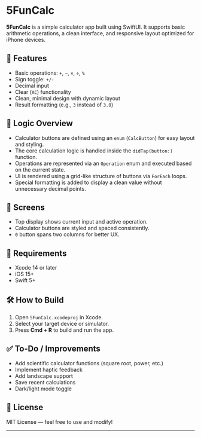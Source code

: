 # 5FunCalc

**5FunCalc** is a simple calculator app built using SwiftUI. It supports basic arithmetic operations, a clean interface, and responsive layout optimized for iPhone devices.



## 🚀 Features

- Basic operations: `+`, `−`, `×`, `÷`, `%`
- Sign toggle: `+/-`
- Decimal input
- Clear (`AC`) functionality
- Clean, minimal design with dynamic layout
- Result formatting (e.g., `3` instead of `3.0`)

## 🧠 Logic Overview

- Calculator buttons are defined using an `enum` (`CalcButton`) for easy layout and styling.
- The core calculation logic is handled inside the `didTap(button:)` function.
- Operations are represented via an `Operation` enum and executed based on the current state.
- UI is rendered using a grid-like structure of buttons via `ForEach` loops.
- Special formatting is added to display a clean value without unnecessary decimal points.


## 📱 Screens

- Top display shows current input and active operation.
- Calculator buttons are styled and spaced consistently.
- `0` button spans two columns for better UX.

## 🔧 Requirements

- Xcode 14 or later
- iOS 15+
- Swift 5+

## 🛠 How to Build

1. Open `5FunCalc.xcodeproj` in Xcode.
2. Select your target device or simulator.
3. Press **Cmd + R** to build and run the app.

## ✅ To-Do / Improvements

- Add scientific calculator functions (square root, power, etc.)
- Implement haptic feedback
- Add landscape support
- Save recent calculations
- Dark/light mode toggle

## 📄 License

MIT License — feel free to use and modify!

---